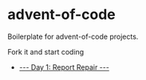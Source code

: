 # advent-of-code
Boilerplate for advent-of-code projects.

Fork it and start coding

- [--- Day 1: Report Repair ---
](https://github.com/rihdus/advent-of-code/tree/main/2020)
